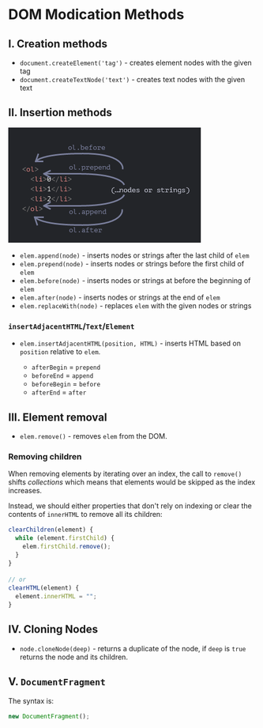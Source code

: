 # **DOM Modication Methods**

## **I. Creation methods**

- `document.createElement('tag')` - creates element nodes with the given tag
- `document.createTextNode('text')` - creates text nodes with the given text

## **II. Insertion methods**

![Element: Insertion methods](/assets/element-insertion-methods.png)

- `elem.append(node)` - inserts nodes or strings after the last child of `elem`
- `elem.prepend(node)` - inserts nodes or strings before the first child of `elem`
- `elem.before(node)` - inserts nodes or strings at before the beginning of `elem`
- `elem.after(node)` - inserts nodes or strings at the end of `elem`
- `elem.replaceWith(node)` - replaces `elem` with the given nodes or strings

### **`insertAdjacentHTML`/`Text`/`Element`**

- `elem.insertAdjacentHTML(position, HTML)` - inserts HTML based on `position` relative to `elem`.

  - `afterBegin` = `prepend`
  - `beforeEnd` = `append`
  - `beforeBegin` = `before`
  - `afterEnd` = `after`

## **III. Element removal**

- `elem.remove()` - removes `elem` from the DOM.

### **Removing children**

When removing elements by iterating over an index, the call to `remove()` shifts _collections_ which means that elements would be skipped as the index increases.

Instead, we should either properties that don't rely on indexing or clear the contents of `innerHTML` to remove all its children:

```js
clearChildren(element) {
  while (element.firstChild) {
    elem.firstChild.remove();
  }
}

// or
clearHTML(element) {
  element.innerHTML = "";
}
```

## **IV. Cloning Nodes**

- `node.cloneNode(deep)` - returns a duplicate of the node, if `deep` is `true` returns the node and its children.

## **V. `DocumentFragment`**

The syntax is:

```js
new DocumentFragment();
```
